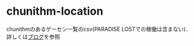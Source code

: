 # chunithm-location
 
chunithmのあるゲーセン一覧のcsv(PARADISE LOSTでの稼働は含まない)．  
詳しくは[ブログ](https://cider68760155.hatenablog.com/entry/2020/03/12/192449)を参照